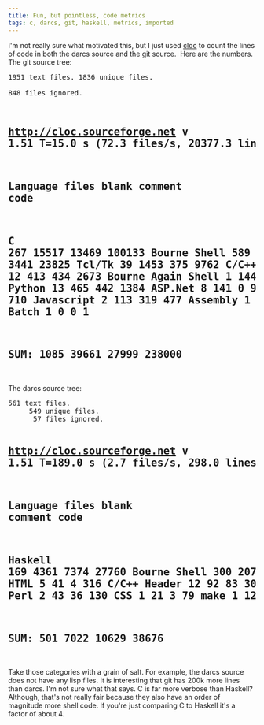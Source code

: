 ```yaml
---
title: Fun, but pointless, code metrics
tags: c, darcs, git, haskell, metrics, imported
---
```


I'm not really sure what motivated this, but I just used <a href="http://cloc.sourceforge.net/">cloc</a>&nbsp;to count the lines of code in both the darcs source and the git source. &nbsp;Here are the numbers.  The git source tree: <pre>1951 text files.
    1836 unique files.                                          
     848 files ignored.

http://cloc.sourceforge.net v 1.51  T=15.0 s (72.3 files/s, 20377.3 lines/s)
--------------------------------------------------------------------------------
Language                      files          blank        comment           code
--------------------------------------------------------------------------------
C                               267          15517          13469         100133
Bourne Shell                    589          15127           5508          84826
Perl                             40           3798           3441          23825
Tcl/Tk                           39           1453            375           9762
C/C++ Header                     99           1977           3557           8301
make                             12            413            434           2673
Bourne Again Shell                1            144            110           2165
Lisp                              2            231            170           1779
Python                           13            465            442           1384
ASP.Net                           8            141              0            931
m4                                2             87             21            858
CSS                               2            154             24            710
Javascript                        2            113            319            477
Assembly                          1             26            100             98
XSLT                              7             15             29             77
DOS Batch                         1              0              0              1
--------------------------------------------------------------------------------
SUM:                           1085          39661          27999         238000
--------------------------------------------------------------------------------
</pre>
The darcs source tree: <pre >561 text files.
     549 unique files.                                          
      57 files ignored.

http://cloc.sourceforge.net v 1.51  T=189.0 s (2.7 files/s, 298.0 lines/s)
--------------------------------------------------------------------------------
Language                      files          blank        comment           code
--------------------------------------------------------------------------------
Haskell                         169           4361           7374          27760
Bourne Shell                    300           2071           2869           8333
C                                 7            325            153           1494
HTML                              5             41              4            316
C/C++ Header                     12             92             83            308
Bourne Again Shell                3             51             95            180
Perl                              2             43             36            130
CSS                               1             21              3             79
make                              1             12              6             53
Lisp                              1              5              6             23
--------------------------------------------------------------------------------
SUM:                            501           7022          10629          38676
--------------------------------------------------------------------------------
</pre>
Take those categories with a grain of salt.  For example, the darcs source does not have any lisp files.  It is interesting that git has 200k more lines than darcs.  I'm not sure what that says.  C is far more verbose than Haskell?  Although, that's not really fair because they also have an order of magnitude more shell code.  If you're just comparing C to Haskell it's a factor of about 4.
